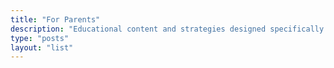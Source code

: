 ```yaml
---
title: "For Parents"
description: "Educational content and strategies designed specifically for parents."
type: "posts"
layout: "list"
---
```


